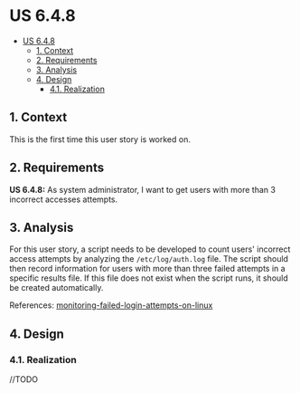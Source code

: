 # US 6.4.8

<!-- TOC -->
- [US 6.4.8](#us-648)
  - [1. Context](#1-context)
  - [2. Requirements](#2-requirements)
  - [3. Analysis](#3-analysis)
  - [4. Design](#4-design)
    - [4.1. Realization](#41-realization)
<!-- TOC -->


## 1. Context

This is the first time this user story is worked on.

## 2. Requirements

**US 6.4.8:** As system administrator, I want to get users with more than 3 incorrect accesses attempts.

## 3. Analysis

For this user story, a script needs to be developed to count users' incorrect access attempts by analyzing the `/etc/log/auth.log` file. The script should then record information for users with more than three failed attempts in a specific results file. If this file does not exist when the script runs, it should be created automatically.

References: [monitoring-failed-login-attempts-on-linux](https://www.networkworld.com/article/969378/monitoring-failed-login-attempts-on-linux.html)

## 4. Design

### 4.1. Realization

//TODO